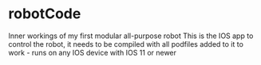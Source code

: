 # robotCode
Inner workings of my first modular all-purpose robot
This is the IOS app to control the robot, it needs to be compiled with all podfiles added to it to work -
runs on any IOS device with IOS 11 or newer
